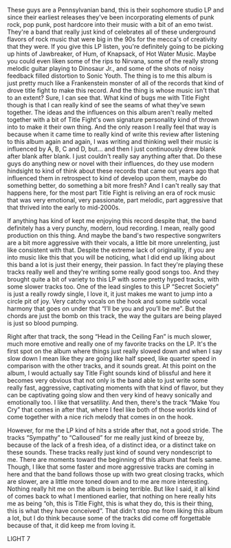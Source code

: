 These guys are a Pennsylvanian band, this is their sophomore studio LP and since their earliest releases they've been incorporating elements of punk rock, pop punk, post hardcore into their music with a bit of an emo twist. They're a band that really just kind of celebrates all of these underground flavors of rock music that were big in the 90s for the mecca's of creativity that they were. If you give this LP listen, you're definitely going to be picking up hints of Jawbreaker, of Hum, of Knapsack, of Hot Water Music. Maybe you could even liken some of the rips to Nirvana, some of the really strong melodic guitar playing to Dinosaur Jr., and some of the shots of noisy feedback filled distortion to Sonic Youth. The thing is to me this album is just pretty much like a Frankenstein monster of all of the records that kind of drove title fight to make this record. And the thing is whose music isn't that to an extent? Sure, I can see that. What kind of bugs me with Title Fight though is that I can really kind of see the seams of what they've sewn together. The ideas and the influences on this album aren't really melted together with a bit of Title Fight's own signature personality kind of thrown into to make it their own thing. And the only reason I really feel that way is because when it came time to really kind of write this review after listening to this album again and again, I was writing and thinking well their music is influenced by A, B, C and D, but… and then I just continuously drew blank after blank after blank. I just couldn't really say anything after that. Do these guys do anything new or novel with their influences, do they use modern hindsight to kind of think about these records that came out years ago that influenced them in retrospect to kind of develop upon them, maybe do something better, do something a bit more fresh? And I can't really say that happens here, for the most part Title Fight is reliving an era of rock music that was very emotional, very passionate, part melodic, part aggressive that that thrived into the early to mid-2000s.

If anything has kind of kept me enjoying this record despite that, the band definitely has a very punchy, modern, loud recording. I mean, really good production on this thing. And maybe the band's two respective songwriters are a bit more aggressive with their vocals, a little bit more unrelenting, just like consistent with that. Despite the extreme lack of originality, if you are into music like this that you will be noticing, what I did end up liking about this band a lot is just their energy, their passion. In fact they're playing these tracks really well and they're writing some really good songs too. And they brought quite a bit of variety to this LP with some pretty hyped tracks, with some slower tracks too. One of the lead singles to this LP “Secret Society” is just a really rowdy single, I love it, it just makes me want to jump into a circle pit of joy. Very catchy vocals on the hook and some subtle vocal harmony that goes on under that “I’ll be you and you’ll be me”. But the chords are just the bomb on this track, the way the guitars are being played is just so blood pumping.

Right after that track, the song “Head in the Ceiling Fan” is much slower, much more emotive and really one of my favorite tracks on the LP. It's the first spot on the album where things just really slowed down and when I say slow down I mean like they are going like half speed, like quarter speed in comparison with the other tracks, and it sounds great. At this point on the album, I would actually say Title Fight sounds kind of blissful and here it becomes very obvious that not only is the band able to just write some really fast, aggressive, captivating moments with that kind of flavor, but they can be captivating going slow and then very kind of heavy sonically and emotionally too. I like that versatility. And then, there's the track “Make You Cry” that comes in after that, where I feel like both of those worlds kind of come together with a nice rich melody that comes in on the hook.

However, for me the LP kind of hits a stride after that, not a good stride. The tracks “Sympathy” to “Calloused” for me really just kind of breeze by, because of the lack of a fresh idea, of a distinct idea, or a distinct take on these sounds. These tracks really just kind of sound very nondescript to me. There are moments toward the beginning of this album that feels same. Though, I like that some faster and more aggressive tracks are coming in here and that the band follows those up with two great closing tracks, which are slower, are a little more toned down and to me are more interesting. Nothing really hit me on the album is being terrible. But like I said, it all kind of comes back to what I mentioned earlier, that nothing on here really hits me as being “oh, this is Title Fight, this is what they do, this is their thing, this is what they have conceived”. That didn't stop me from liking this album a lot, but I do think because some of the tracks did come off forgettable because of that, it did keep me from loving it.

LIGHT 7
